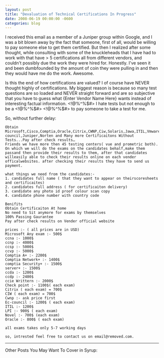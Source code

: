 ```yaml
---
layout: post
title: "Devaluation of Technical Certifications In Progress"
date: 2008-06-19 00:00:00 -0600
categories: blog
---
```


I received this email as a member of a Juniper group within Google, and I was a bit blown away by the fact that someone, first of all, would be willing to pay someone else to get them certified. But then I realized after some thought, while consulting with some of the knuckleheads that I have had to work with that have > 5 certifications all from different vendors, and couldn't possibly due the work they were hired for. Honestly. I've seen it and been dumbfounded by the amount of coin they were pulling in and then they would have me do the work. Awesome.

Is this the end of how certifications are valued? I of course have NEVER thought highly of certifications. My biggest reason is because so many test questions are so loaded and NEVER straight forward and are so subjective that you have to guess what {Enter Vendor Name Here} wants instead of interesting factual information. <!@%^%$#> I hate tests but not enough to be a <!@%^%$#> <!@%^%$#> to pay someone to take a test for me.

So, without further delay:


```
Obtain
Microsoft,Cisco,Comptia,Oracle,Citrix,CWNP,Ciw,Solaris,Jawa,ITIL,Vmware,Ec-council,Juniper,Norten and Many more Certificaitons Without Tests...Pay after check results…
Friends we have more then 45 testing centers( vue and prometric both).
On which we will do the exams on the candidates behalf,make them passand then provide their results to them, after that candidates willeasily able to check their results online on each vender officalwebsites. after checking their results they have to send us payment.

what things we need from the candidates:-
1. candidates full name ( that they want to appear on theirscoresheets and certificaites)
2. candidates full address ( for certificaiton delivery)
3. candidate any photo id proof colour scan copy
4. candidate phone number with country code

Benifits
Obtain Certificaiton At home
No need to Sit anymore for exams by themselves
100% Passing Gaurantee
Pay after check results on Vender official website

prices :- ( all prices are in USD)
Microsoft Any exam :- 500$
ccna :- 1000$
ccnp :- 4000$
ccsp :- 5000$
ccvp :- 5000$
Comptia A+ :- 2200$
Comptia Network+ :- 1400$
comptia Security+ :- 1500$
server+ :- 1500$
ccda :- 1200$
ccdp :- 2400$
ccie Writtern :- 2000$
Check point :- 1100$( each exam)
Citrix ( each exam) = 700$
CIW ( each exam) = 700$
Cwnp :- ask price first
Ec-council :- 1200$ ( each exam)
ITIL :- 1200$
LPI :- 900$ ( each exam)
Novel :- 700$ (each exam)
Oracle :- 800$ ( each exam)

all exams takes only 5-7 working days

so, intrested feel free to contact us on email@removed.com.
```




---


Other Posts You May Want To Cover in Syrup: